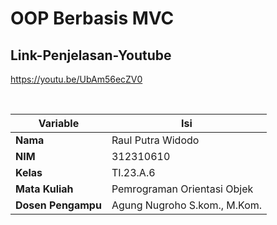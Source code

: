 # OOP Berbasis MVC
## Link-Penjelasan-Youtube
https://youtu.be/UbAm56ecZV0

<br> 

| Variable           |             Isi            |
| -------------------|----------------------------|
| **Nama**           |     Raul Putra Widodo    |
| **NIM**            |          312310610         |
| **Kelas**          |          TI.23.A.6         |
| **Mata Kuliah**    | Pemrograman Orientasi Objek|
| **Dosen Pengampu** |Agung Nugroho S.kom., M.Kom.|


<br> 

